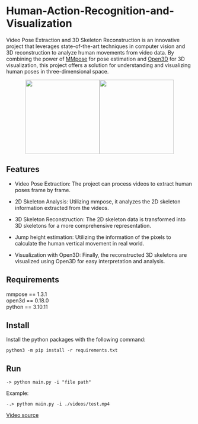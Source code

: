 # Human-Action-Recognition-and-Visualization

Video Pose Extraction and 3D Skeleton Reconstruction is an innovative project that leverages state-of-the-art techniques in computer vision and 3D reconstruction to analyze human movements from video data. By combining the power of [MMpose](https://mmpose.readthedocs.io/en/latest/) for pose estimation and [Open3D](https://www.open3d.org/) for 3D visualization, this project offers a solution for understanding and visualizing human poses in three-dimensional space.

<center class="half">
<img src="https://i.imgur.com/VhMVNfb.gif" width="200"/><img src="https://i.imgur.com/OUGw0G9.gif" width="200"/> </center>


## Features
- Video Pose Extraction: The project can process videos to extract human poses frame by frame.

- 2D Skeleton Analysis: Utilizing mmpose, it analyzes the 2D skeleton information extracted from the videos.

- 3D Skeleton Reconstruction: The 2D skeleton data is transformed into 3D skeletons for a more comprehensive representation.

- Jump height estimation: Utilizing the information of the pixels to calculate the human vertical movement in real world.

- Visualization with Open3D: Finally, the reconstructed 3D skeletons are visualized using Open3D for easy interpretation and analysis.


## Requirements

mmpose == 1.3.1
</br>
open3d == 0.18.0
</br>
python == 3.10.11

## Install
Install the python packages with the following command:
```
python3 -m pip install -r requirements.txt
```

## Run

```
-> python main.py -i "file path"
```

Example:
```
-.> python main.py -i ./videos/test.mp4
```

[Video source](https://www.youtube.com/watch?v=kDOGb9C5kp0&)
